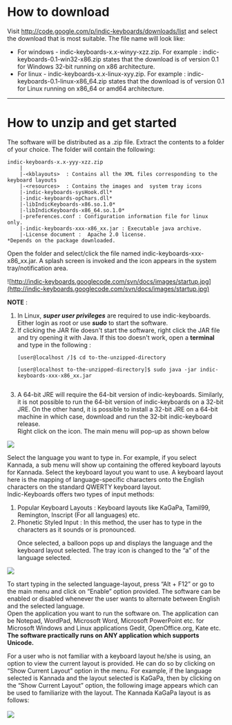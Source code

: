 # How to download #

Visit http://code.google.com/p/indic-keyboards/downloads/list and select the download that is most suitable. The file name will look like:
  * For windows - indic-keyboards-x.x-winyy-xzz.zip. For example : indic-keyboards-0.1-win32-x86.zip states that the download is of version 0.1 for Windows 32-bit running on x86 architecture.
  * For linux - indic-keyboards-x.x-linux-xyy.zip. For example : indic-keyboards-0.1-linux-x86\_64.zip states that the download is of version 0.1 for Linux running on x86\_64 or amd64 architecture.


---

# How to unzip and get started #

The software will be distributed as a .zip file. Extract the contents to a folder of your choice. The folder will contain the following:

```
indic-keyboards-x.x-yyy-xzz.zip
	|
	|-<kblayouts>  : Contains all the XML files corresponding to the keyboard layouts
	|-<resources>  : Contains the images and  system tray icons
	|-indic-keyboards-sysHook.dll* 
	|-indic-keyboards-opChars.dll*
	|-libIndicKeyboards-x86.so.1.0*
	|-libIndicKeyboards-x86_64.so.1.0*
	|-preferences.conf : Configuration information file for linux only.
	|-indic-keyboards-xxx-x86_xx.jar : Executable java archive.
	|-License document :  Apache 2.0 license.
*Depends on the package downloaded.
```

Open the folder and select/click the file named indic-keyboards-xxx-x86\_xx.jar. A splash screen is invoked and the icon appears in the system tray/notification area.

![http://indic-keyboards.googlecode.com/svn/docs/images/startup.jpg](http://indic-keyboards.googlecode.com/svn/docs/images/startup.jpg)
<p>
<p>
<p>
<b>NOTE</b> :<br>
<ol><li>In Linux, <i><b>super user privileges</b></i> are required to use indic-keyboards. Either login as root or use <b><i>sudo</i></b> to start the software.<br>
</li><li>If clicking the JAR file doesn't start the software, right click the JAR file and try opening it with Java. If this too doesn't work, open a <b>terminal</b> and type in the following :<br>
<pre><code>[user@localhost /]$ cd to-the-unzipped-directory<br>
[user@localhost to-the-unzipped-directory]$ sudo java -jar indic-keyboards-xxx-x86_xx.jar<br>
</code></pre>
</li><li>A 64-bit JRE will require the 64-bit version of indic-keyboards. Similarly, it is not possible to run the 64-bit version of indic-keyboards on a 32-bit JRE. On the other hand, it is possible to install a 32-bit JRE on a 64-bit machine in which case, download and run the 32-bit indic-keyboard release.<br>
Right click on the icon. The main menu will pop-up as shown below</li></ol>

<img src='http://indic-keyboards.googlecode.com/svn/docs/images/mainmenu.jpg' />
<p>
<p>Select the language you want to type in. For example, if you select Kannada, a sub menu will show up containing the offered keyboard layouts for Kannada. Select the keyboard layout you want to use. A keyboard layout here is the mapping of language-specific characters onto the English characters on the standard QWERTY keyboard layout.<br>
Indic-Keyboards offers two types of input methods:<br>
<ol><li>Popular Keyboard Layouts : Keyboard layouts like KaGaPa, Tamil99, Remington, Inscript (For all languages) etc.<br>
</li><li>Phonetic Styled Input : In this method, the user has to type in the characters as it sounds or is pronounced.<br>
<p>Once selected, a balloon pops up and displays the language and the keyboard layout selected.  The tray icon is changed to the “a” of the language selected.</li></ol>

<img src='http://indic-keyboards.googlecode.com/svn/docs/images/languageselected.jpg' />
<p>
<p>To start typing in the selected language-layout, press “Alt + F12” or go to the main menu and click on “Enable” option provided.  The software can be enabled or disabled whenever the user wants to alternate between English and the selected language.<br>
Open the application you want to run the software on. The application can be Notepad, WordPad, Microsoft Word, Microsoft PowerPoint etc. for Microsoft Windows and Linux applications Gedit, OpenOffice.org, Kate etc. <b>The software practically runs on ANY application which supports Unicode.</b>
<p>
For a user who is not familiar with a keyboard layout he/she is using, an option to view the current layout is provided. He can do so by clicking on “Show Current Layout” option in the menu. For example, if the language selected is Kannada and the layout selected is KaGaPa, then by clicking on the “Show Current Layout” option, the following image appears which can be used to familiarize with the layout. The Kannada KaGaPa layout is as follows:<br>
<br>
<img src='http://indic-keyboards.googlecode.com/svn/docs/images/kagapa.png' />



